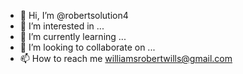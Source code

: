 - 👋 Hi, I’m @robertsolution4
- 👀 I’m interested in ...
- 🌱 I’m currently learning ...
- 💞️ I’m looking to collaborate on ...
- 📫 How to reach me williamsrobertwills@gmail.com

<!---
robertsolution4/robertsolution4 is a ✨ special ✨ repository because its `README.md` (this file) appears on your GitHub profile.
You can click the Preview link to take a look at your changes.
--->
